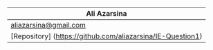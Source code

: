 |Ali Azarsina|
| -------------------------------------- |
|aliazarsina@gmail.com|
|[Repository] (https://github.com/aliazarsina/IE-Question1) |
